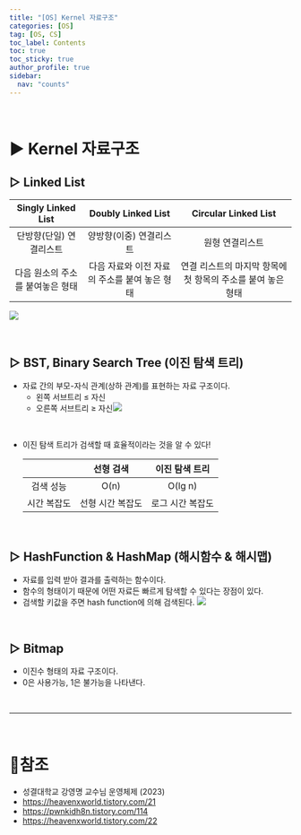 ```yaml
---
title: "[OS] Kernel 자료구조"
categories: [OS]
tag: [OS, CS]
toc_label: Contents
toc: true
toc_sticky: true
author_profile: true
sidebar:
  nav: "counts"
---
```


<br>

# ▶ Kernel 자료구조

## ▷ Linked List

|        Singly Linked List        |              Doubly Linked List               |                    Circular Linked List                     |
| :------------------------------: | :-------------------------------------------: | :---------------------------------------------------------: |
|     단방향(단일) 연결리스트      |            양방향(이중) 연결리스트            |                       원형 연결리스트                       |
| 다음 원소의 주소를 붙여놓은 형태 | 다음 자료와 이전 자료의 주소를 붙여 놓은 형태 | 연결 리스트의 마지막 항목에 첫 항목의 주소를 붙여 놓은 형태 |

![](https://velog.velcdn.com/images/sieunpark/post/22849d79-2d3b-4ef3-93b3-d9782409128e/image.png)

<br>

## ▷ BST, Binary Search Tree (이진 탐색 트리)

- 자료 간의 부모-자식 관계(상하 관계)를 표현하는 자료 구조이다.
  - 왼쪽 서브트리 ≤ 자신
  - 오른쪽 서브트리 ≥ 자신![](https://velog.velcdn.com/images/sieunpark/post/736d80c9-ca5c-4e13-b4eb-1bc45da506f2/image.png)

<br>

- 이진 탐색 트리가 검색할 때 효율적이라는 것을 알 수 있다!


    |  | 선형 검색 | 이진 탐색 트리 |
    |:--:|:--:|:--:|
    | 검색 성능 | O(n) | O(lg n) |
    | 시간 복잡도 | 선형 시간 복잡도 | 로그 시간 복잡도 |


<br>

## ▷ HashFunction & HashMap (해시함수 & 해시맵)

- 자료를 입력 받아 결과를 출력하는 함수이다.
- 함수의 형태이기 때문에 어떤 자료든 빠르게 탐색할 수 있다는 장점이 있다.
- 검색할 키값을 주면 hash function에 의해 검색된다.
  ![](https://velog.velcdn.com/images/sieunpark/post/c6c4516c-fa0b-4c03-812b-b0df6591c601/image.png)

<br>

## ▷ Bitmap

- 이진수 형태의 자료 구조이다.
- 0은 사용가능, 1은 불가능을 나타낸다.

<br>

---

<br>

# 📎참조

- 성결대학교 강영명 교수님 운영체제 (2023)
- https://heavenxworld.tistory.com/21
- https://pwnkidh8n.tistory.com/114
- https://heavenxworld.tistory.com/22

